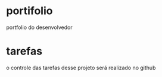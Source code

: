 # portifolio
portfolio do desenvolvedor

# tarefas
o controle das tarefas desse projeto será realizado no github